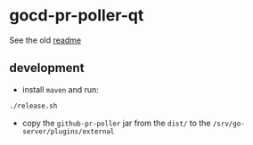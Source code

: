 # gocd-pr-poller-qt

See the old [readme](./og-README.md)

## development

- install `maven` and run: 

```zsh
./release.sh
```
- copy the `github-pr-poller` jar from the `dist/` to the
`/srv/go-server/plugins/external` 